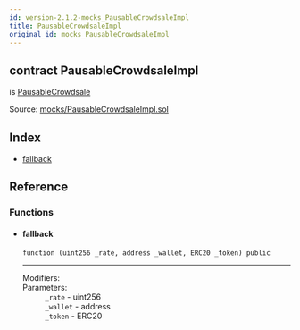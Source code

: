 ```yaml
---
id: version-2.1.2-mocks_PausableCrowdsaleImpl
title: PausableCrowdsaleImpl
original_id: mocks_PausableCrowdsaleImpl
---
```


<div class="contract-doc"><div class="contract"><h2 class="contract-header"><span class="contract-kind">contract</span> PausableCrowdsaleImpl</h2><p class="base-contracts"><span>is</span> <a href="crowdsale_validation_PausableCrowdsale.html">PausableCrowdsale</a></p><div class="source">Source: <a href="https://github.com/OpenZeppelin/zeppelin-solidity/blob/v2.1.2/contracts/mocks/PausableCrowdsaleImpl.sol" target="_blank">mocks/PausableCrowdsaleImpl.sol</a></div></div><div class="index"><h2>Index</h2><ul><li><a href="mocks_PausableCrowdsaleImpl.html#">fallback</a></li></ul></div><div class="reference"><h2>Reference</h2><div class="functions"><h3>Functions</h3><ul><li><div class="item function"><span id="fallback" class="anchor-marker"></span><h4 class="name">fallback</h4><div class="body"><code class="signature">function <strong></strong><span>(uint256 _rate, address _wallet, ERC20 _token) </span><span>public </span></code><hr/><dl><dt><span class="label-modifiers">Modifiers:</span></dt><dd></dd><dt><span class="label-parameters">Parameters:</span></dt><dd><div><code>_rate</code> - uint256</div><div><code>_wallet</code> - address</div><div><code>_token</code> - ERC20</div></dd></dl></div></div></li></ul></div></div></div>
